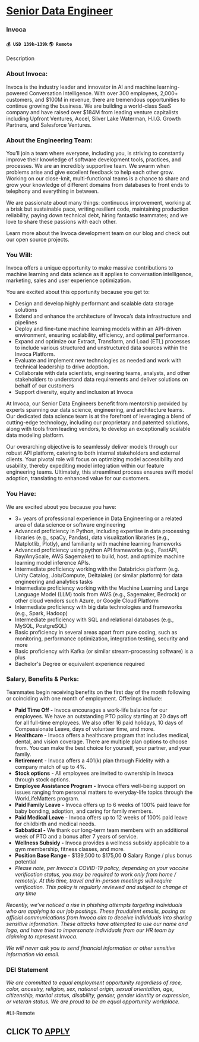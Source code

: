 # [Senior Data Engineer](https://www.remotewlb.com/apply/senior-data-engineer-91409)  
### Invoca  
#### `💰 USD 139k~139k` `🌎 Remote`  

Description

### **About Invoca:**

Invoca is the industry leader and innovator in AI and machine learning-powered Conversation Intelligence. With over 300 employees, 2,000+ customers, and $100M in revenue, there are tremendous opportunities to continue growing the business. We are building a world-class SaaS company and have raised over $184M from leading venture capitalists including Upfront Ventures, Accel, Silver Lake Waterman, H.I.G. Growth Partners, and Salesforce Ventures.

### **About the Engineering Team:**

You’ll join a team where everyone, including you, is striving to constantly improve their knowledge of software development tools, practices, and processes. We are an incredibly supportive team. We swarm when problems arise and give excellent feedback to help each other grow. Working on our close-knit, multi-functional teams is a chance to share and grow your knowledge of different domains from databases to front ends to telephony and everything in between.

We are passionate about many things: continuous improvement, working at a brisk but sustainable pace, writing resilient code, maintaining production reliability, paying down technical debt, hiring fantastic teammates; and we love to share these passions with each other.

Learn more about the Invoca development team on our blog and check out our open source projects.

### **You Will:**

Invoca offers a unique opportunity to make massive contributions to machine learning and data science as it applies to conversation intelligence, marketing, sales and user experience optimization.

You are excited about this opportunity because you get to:

  * Design and develop highly performant and scalable data storage solutions
  * Extend and enhance the architecture of Invoca’s data infrastructure and pipelines
  * Deploy and fine-tune machine learning models within an API-driven environment, ensuring scalability, efficiency, and optimal performance.
  * Expand and optimize our Extract, Transform, and Load (ETL) processes to include various structured and unstructured data sources within the Invoca Platform.
  * Evaluate and implement new technologies as needed and work with technical leadership to drive adoption.
  * Collaborate with data scientists, engineering teams, analysts, and other stakeholders to understand data requirements and deliver solutions on behalf of our customers
  * Support diversity, equity and inclusion at Invoca

At Invoca, our Senior Data Engineers benefit from mentorship provided by experts spanning our data science, engineering, and architecture teams. Our dedicated data science team is at the forefront of leveraging a blend of cutting-edge technology, including our proprietary and patented solutions, along with tools from leading vendors, to develop an exceptionally scalable data modeling platform.

Our overarching objective is to seamlessly deliver models through our robust API platform, catering to both internal stakeholders and external clients. Your pivotal role will focus on optimizing model accessibility and usability, thereby expediting model integration within our feature engineering teams. Ultimately, this streamlined process ensures swift model adoption, translating to enhanced value for our customers.

### **You Have:**

We are excited about you because you have:

  * 3+ years of professional experience in Data Engineering or a related area of data science or software engineering
  * Advanced proficiency in Python, including expertise in data processing libraries (e.g., spaCy, Pandas), data visualization libraries (e.g., Matplotlib, Plotly), and familiarity with machine learning frameworks
  * Advanced proficiency using python API frameworks (e.g., FastAPI, Ray/AnyScale, AWS Sagemaker) to build, host. and optimize machine learning model inference APIs.
  * Intermediate proficiency working with the Databricks platform (e.g. Unity Catalog, Job/Compute, Deltalake) (or similar platform) for data engineering and analytics tasks
  * Intermediate proficiency working with the Machine Learning and Large Language Model (LLM) tools from AWS (e.g., Sagemaker, Bedrock) or other cloud vendors such Azure, or Google Cloud Platform
  * Intermediate proficiency with big data technologies and frameworks (e.g., Spark, Hadoop)
  * Intermediate proficiency with SQL and relational databases (e.g., MySQL, PostgreSQL)
  * Basic proficiency in several areas apart from pure coding, such as monitoring, performance optimization, integration testing, security and more
  * Basic proficiency with Kafka (or similar stream-processing software) is a plus
  * Bachelor's Degree or equivalent experience required

### **Salary, Benefits & Perks:**

Teammates begin receiving benefits on the first day of the month following or coinciding with one month of employment. Offerings include:

  * **Paid Time Off -** Invoca encourages a work-life balance for our employees. We have an outstanding PTO policy starting at 20 days off for all full-time employees. We also offer 16 paid holidays, 10 days of Compassionate Leave, days of volunteer time, and more.
  * **Healthcare -** Invoca offers a healthcare program that includes medical, dental, and vision coverage. There are multiple plan options to choose from. You can make the best choice for yourself, your partner, and your family.
  * **Retirement** \- Invoca offers a 401(k) plan through Fidelity with a company match of up to 4%.
  * **Stock options** \- All employees are invited to ownership in Invoca through stock options.
  * **Employee Assistance Program -** Invoca offers well-being support on issues ranging from personal matters to everyday-life topics through the WorkLifeMatters program.
  * **Paid Family Leave -** Invoca offers up to 6 weeks of 100% paid leave for baby bonding, adoption, and caring for family members.
  * **Paid Medical Leave** \- Invoca offers up to 12 weeks of 100% paid leave for childbirth and medical needs.
  * **Sabbatical -** We thank our long-term team members with an additional week of PTO and a bonus after 7 years of service.
  * **Wellness Subsidy -** Invoca provides a wellness subsidy applicable to a gym membership, fitness classes, and more.
  * **Position Base Range -** $139,500 to $175,00 **0** Salary Range / plus bonus potential
  * _Please note, per Invoca's COVID-19 policy, depending on your vaccine verification status, you may be required to work only from home / remotely. At this time, travel and in-person meetings will require verification. This policy is regularly reviewed and subject to change at any time_

_Recently, we’ve noticed a rise in phishing attempts targeting individuals who are applying to our job postings. These fraudulent emails, posing as official communications from Invoca aim to deceive individuals into sharing sensitive information. These attacks have attempted to use our name and logo, and have tried to impersonate individuals from our HR team by claiming to represent Invoca._

_We will never ask you to send financial information or other sensitive information via email._

### **DEI Statement**

_We are committed to equal employment opportunity regardless of race, color, ancestry, religion, sex, national origin, sexual orientation, age, citizenship, marital status, disability, gender, gender identity or expression, or veteran status. We are proud to be an equal opportunity workplace._

#LI-Remote

  
## CLICK TO [APPLY](https://www.remotewlb.com/apply/senior-data-engineer-91409)

